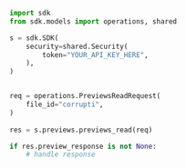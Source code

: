 <!-- Start SDK Example Usage -->
```python
import sdk
from sdk.models import operations, shared

s = sdk.SDK(
    security=shared.Security(
        token="YOUR_API_KEY_HERE",
    ),
)


req = operations.PreviewsReadRequest(
    file_id="corrupti",
)
    
res = s.previews.previews_read(req)

if res.preview_response is not None:
    # handle response
```
<!-- End SDK Example Usage -->